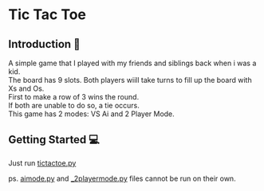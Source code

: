 # Tic Tac Toe

## **Introduction 📝**
A simple game that I played with my friends and siblings back when i was a kid.<br>
The board has 9 slots. Both players wiill take turns to fill up the board with Xs and Os.<br>
First to make a row of 3 wins the round.<br>
If both are unable to do so, a tie occurs.<br>
This game has 2 modes: VS Ai and 2 Player Mode.


## **Getting Started 💻**
Just run [tictactoe.py](./tictactoe.py)

ps. [aimode.py](./aimode.py) and [_2playermode.py](./_2playermode.py) files cannot be run on their own.
